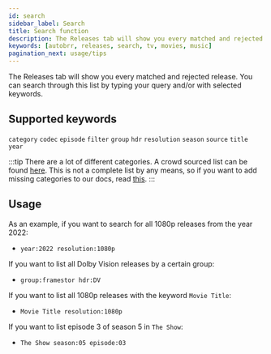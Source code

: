 ```yaml
---
id: search
sidebar_label: Search
title: Search function
description: The Releases tab will show you every matched and rejected release. You can search through this list by typing your query and/or with selected keywords.
keywords: [autobrr, releases, search, tv, movies, music]
pagination_next: usage/tips
---
```


The Releases tab will show you every matched and rejected release.
You can search through this list by typing your query and/or with selected keywords.

## Supported keywords

`category`
`codec`
`episode`
`filter`
`group`
`hdr`
`resolution`
`season`
`source`
`title`
`year`

:::tip
There are a lot of different categories. A crowd sourced list can be found [here](../filters/categories.md).
This is not a complete list by any means, so if you want to add missing categories to our docs, read [this](../filters/categories.md#how-to-export-categories-from-autobrrdb).
:::

## Usage

As an example, if you want to search for all 1080p releases from the year 2022:

- `year:2022 resolution:1080p`

If you want to list all Dolby Vision releases by a certain group:

- `group:framestor hdr:DV`

If you want to list all 1080p releases with the keyword `Movie Title`:

- `Movie Title resolution:1080p`

If you want to list episode 3 of season 5 in `The Show`:

- `The Show season:05 episode:03`
